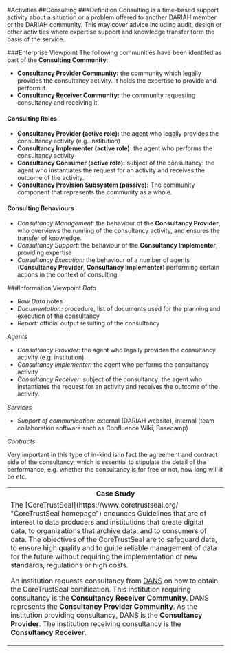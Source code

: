 #Activities
##Consulting
###Definition 
Consulting is a time-based support activity about a situation or a problem offered to another DARIAH member or the DARIAH community. This may cover advice including audit, design or other activities where expertise support and knowledge transfer form the basis of the service. 

###Enterprise Viewpoint
The following communities have been identifed as part of the **Consulting Community**:

-	**Consultancy Provider Community:** the community which legally provides the consultancy activity. It holds the expertise to provide and perform it.
-	**Consultancy Receiver Community:** the community requesting consultancy and receiving it. 

#### Consulting Roles
-	**Consultancy Provider (active role):** the agent who legally provides the consultancy activity (e.g. institution)
-	**Consultancy Implementer (active role):** the agent who performs the consultancy activity 
-	**Consultancy Consumer (active role):** subject of the consultancy: the agent who instantiates the request for an activity and receives the outcome of the activity. 
-	**Consultancy Provision Subsystem (passive):** The community component that represents the community as a whole. 

#### Consulting Behaviours
-	*Consultancy Management:* the behaviour of the **Consultancy Provider**,  who overviews the running of the consultancy activity, and ensures the transfer of knowledge.
-	*Consultancy Support:* the behaviour of the **Consultancy Implementer**, providing expertise 
-	*Consultancy Execution:* the behaviour of a number of agents (**Consultancy Provider**, **Consultancy Implementer**) performing certain actions in the context of consulting. 

###Information Viewpoint
*Data*

-	*Raw Data* notes
-	*Documentation:* procedure, list of documents used for the planning and execution of the consultancy
-	*Report:* official output resulting of the consultancy

*Agents*

-	*Consultancy Provider:* the agent who legally provides the consultancy activity (e.g. institution)
-	*Consultancy Implementer:* the agent who performs the consultancy activity 
-	*Consultancy Receiver:* subject of the consultancy: the agent who instantiates the request for an activity and receives the outcome of the activity. 

*Services*

-	*Support of communication:* external (DARIAH website), internal (team collaboration software such as Confluence Wiki, Basecamp)


*Contracts*  

Very important in this type of in-kind is in fact the agreement and contract side of the consultancy, which is essential to stipulate the detail of the performance, e.g. whether the consultancy is for free or not, how long will it be etc.

<table>
<tr><th>Case Study 
</th></tr>
<tr><td>
The [CoreTrustSeal](https://www.coretrustseal.org/ "CoreTrustSeal homepage") enounces Guidelines that are of interest to data producers and institutions that create digital data, to organizations that archive data, and to consumers of data.
The objectives of the CoreTrustSeal are to safeguard data, to ensure high quality and to guide reliable management of data for the future without requiring the implementation of new standards, regulations or high costs.

An institution requests consultancy from [DANS](https://dans.knaw.nl/en/front-page?set_language=en "DANS home page in English") on how to obtain the CoreTrustSeal certification. This institution requiring consultancy is the **Consultancy Receiver Community**. 
DANS represents the **Consultancy Provider Community**. As the institution providing consultancy, DANS is the **Consultancy Provider**. The institution receiving consultancy is the **Consultancy Receiver**.
</td></tr>
